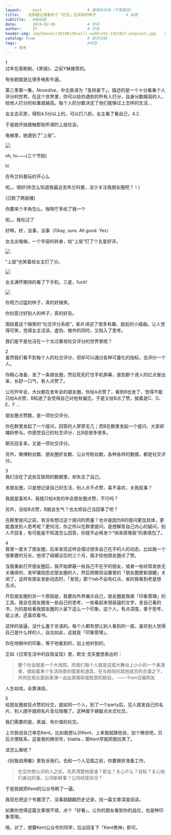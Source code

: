 ```yaml
---
layout:     post                    # 使用的布局（不需要改）
title:    这部剧让我看到了「社交」应该有的样子             # 标题 
subtitle:   #副标题
date:       2019-02-06              # 时间
author:     ZY                      # 作者
header-img: img/banner/20190128/will-suddreth-1321927-unsplash.jpg    #这篇文章标题背景图片
catalog: true                       # 是否归档
tags:                               #标签
    - 思考
---
```


1  
过年在家刷剧，《黑镜》，之前Y妹推荐的。  

有些剧就是比很多电影牛逼。  

第三季第一集，*Nosedive*，中文直译为「急转直下」。描述的是一个十分看重个人评分的世界。在这个世界里，你可以给你遇到的所有人打分，自身分数越高的人，给他人打分的权重就越高。每个人的分数决定了他们能够过上怎样的生活...     

女主去买房，得知4.5分以上的，可以打八折。女主看了看自己，4.2.  

于是她开始接触那些所谓的上层社会。  

电梯里，她遇到了“上层”。  

![](/img/post/2019-02-06-Black-Mirror/fengcheng-1.png)  

oh, hi~~~(三个节拍)  

hi  

在布兰科曼玩的开心么  

呃。。很好(你怎么知道我最近去布兰科曼，没少关注我朋友圈吧？！)  

(沉默了两层楼)  

你要来个羊角包么，咖啡厅多给了我一个  

呃。。我吃过了  

好啊，好，没事，没事（Okay, sure. All good. Yes）  

女主出电梯，一个华丽的转身，给“上层”打了个五星好评。  

![](/img/post/2019-02-06-Black-Mirror/fengcheng-15.png)  

“上层”也笑着给女主打了分。  

![](/img/post/2019-02-06-Black-Mirror/fengcheng-17.png)  

女主满怀期待的看了下手机，三星，fuck!  

![](/img/post/2019-02-06-Black-Mirror/fengcheng-2.png)  

你用力过猛的样子，真的好搞笑。  

你刻意讨好别人的样子，真的好丑。  

围绕着这个搞笑的“社交评分系统”，影片讲述了很多有趣、尴尬的小插曲。让人觉得可笑，觉得女主活该，虚伪、做作的同时，又陷入了思考。  

我们是不是也活在一个太过重视社交评分的世界里呢？  

2  
虽然我们看不到每个人的社交评分，但却可以通过各种可量化的指标，去评价一个人。  

你精心准备，发了一条朋友圈，然后死死盯住手机屏幕，直到那个诱人的红点冒出来，长舒一口气，有人点赞了。  

公司开年会，大伙都在发年会的朋友圈，你给A点赞了，看到B也发了，觉得不能只给A点赞，B知道了会觉得自己对他有偏见，于是又给B点了赞，接着是C、D、E、F ...  

朋友圈点赞数，是一项社交评分。  

你在群里发起了一个提问，回答的人寥寥无几；而B在群里发起一个提问，大家却踊跃参与。你感觉自己的社交评分，比B低很多很多。  

聊天回复率，又是一项社交评分。  

另外，微博粉丝数、朋友圈好友数、公众号粉丝数，各种各样的数据，都是社交评分。  

3  
我们活在了这些互联网的数据里，却失去了自己。  

发朋友圈，只是想记录自己的生活，别人点不点赞，喜不喜欢，关我屁事？  

我就是喜欢A，我就只给A发的年会朋友圈点赞，不行吗？  

另外，没给B点赞，B就会生气？也太把自己当回事了吧？  

在群里提问之前，有没有想过这个提问的质量？也许是因为B的提问更加具体，更能激发别人思考呢？更何况，你之所以在群里提问，是想解答自己内心的疑问，别人不回复，有可能是不知道怎么回答，你就不必再发个“快来搭理我”的表情包了。  

4  
我曾一度关了朋友圈，后来发现这样会错过很多自己在乎的人的动态，比如我一个很重要的兄长，他领了结婚证后的三个月，我才给他朋友圈点了赞。  

当我重新打开朋友圈后，我开始屏蔽一些自己不在乎的朋友，或者一些经常发些无关痛痒的、发牢骚抱怨式朋友圈的人，然后把微信设置里的「朋友圈更新提醒」关闭了，这样有朋友发新动态时，「发现」那个tab不会有红点，省的我看到老是想去点。   

开启朋友圈的另一个原因是，我要向外界展示自己，朋友圈是我做「印象管理」的工具。我会在朋友圈发一些自己的思考，一些看起来很装逼的文字，发自己看的书，为的是给看我朋友圈的人留下这么一个印象，这个人，有点深度，善于思考，挺上进，还喜欢看书。  

这样的装逼，没什么羞于言语的。每个人都有想让别人看到的一面，喜欢别人觉得自己是什么样的人，自古如此，这就是「印象管理」。  

你在他眼中的印象，等于他看到的，加上他听到的。  

正如《日常生活中的自我呈现》里，欧文·戈夫曼想表达的：  

> 整个社会就是一个大戏院，而我们每个人就是这偌大舞台上小小的一个表演者，借助着某个生活场景的情景和道具，在与剧班的其他成员的合谋之下，共同在观众面前表演一出出真情抑或假意的剧目。  —— from豆瓣网友

人生如戏，全靠演技。  

5  
给朋友圈疯狂点赞的社交，就如同一个人，到了一个party后，见人就发自己的名片，别人随手就把名片丢垃圾桶了。这种属于蜻蜓点水式社交。  

我们需要的是，真诚、有价值的社交。  

上次我说自己单恋Kent。比如我想认识Kent，上来我就跟他说，加个微信吧，日后方便联系，这是我的微信号，blabla...  那Kent早就把我拉黑了。  

该怎么做呢？  

《别独自用餐》里告诉我们，去和一个人见面之前，你要做好准备工作。  

> 在见你想认识的人之前，先弄清楚他是谁？职业？关心什么？目标？关心他们身边的事，公司新鲜事？公司经营状况？  

于是我就把Kent的公众号刷了一遍。  

我现在把这个号置顶了，没事就翻翻历史记录，找一篇文章深度阅读。  

如果你觉得这篇文章很不错，点个「好看」，让你的朋友看到你的品位，也是种印象管理。  

哦，对了，想要Kent公众号的同学，后台回复下「Kent男神」即可。    















